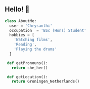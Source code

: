 ## Hello! 🌱

```python
class AboutMe:
  user = 'Chrysanthi'
  occupation  = 'BSc (Hons) Student'
  hobbies = [
    'Watching films',
    'Reading',
    'Playing the drums'
  ]

 def getPronouns():
   return she_her()

 def getLocation():
   return Groningen_Netherlands()
	
 ```

<!--
**chryysmad/chryysmad** is a ✨ _special_ ✨ repository because its `README.md` (this file) appears on your GitHub profile.

Here are some ideas to get you started:

- 🔭 I’m currently working on ...
- 🌱 I’m currently learning ...
- 👯 I’m looking to collaborate on ...
- 🤔 I’m looking for help with ...
- 💬 Ask me about ...
- 📫 How to reach me: ...
- 😄 Pronouns: ...
- ⚡ Fun fact: ...
-->
